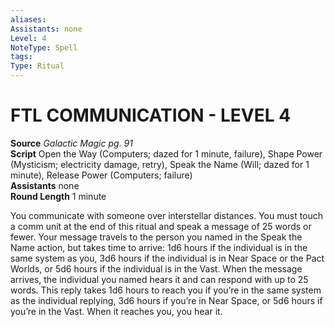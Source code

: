```yaml
---
aliases: 
Assistants: none
Level: 4
NoteType: Spell
tags: 
Type: Ritual 
---
```

# FTL COMMUNICATION - LEVEL 4
**Source** _Galactic Magic pg. 91_  
**Script** Open the Way (Computers; dazed for 1 minute, failure), Shape Power (Mysticism; electricity damage, retry), Speak the Name (Will; dazed for 1 minute), Release Power (Computers; failure)  
**Assistants** none  
**Round Length** 1 minute

You communicate with someone over interstellar distances. You must touch a comm unit at the end of this ritual and speak a message of 25 words or fewer. Your message travels to the person you named in the Speak the Name action, but takes time to arrive: 1d6 hours if the individual is in the same system as you, 3d6 hours if the individual is in Near Space or the Pact Worlds, or 5d6 hours if the individual is in the Vast. When the message arrives, the individual you named hears it and can respond with up to 25 words. This reply takes 1d6 hours to reach you if you’re in the same system as the individual replying, 3d6 hours if you’re in Near Space, or 5d6 hours if you’re in the Vast. When it reaches you, you hear it.
